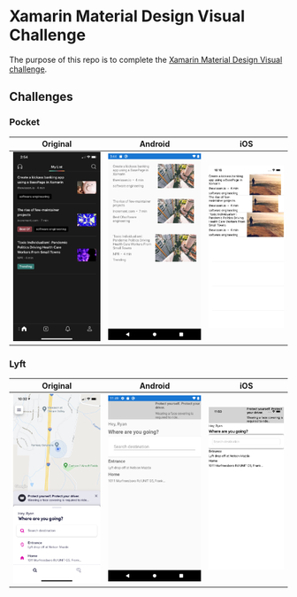 # Xamarin Material Design Visual Challenge

The purpose of this repo is to complete the [Xamarin Material Design Visual challenge](https://devblogs.microsoft.com/xamarin/visual-challenge-conquered/).

## Challenges

### Pocket

Original | Android | iOS
--- | --- | ---
![](./screenshots/pocket-original.jpeg) | ![](./screenshots/pocket-android.png) | ![](./screenshots/pocket-ios.png)

### Lyft

Original | Android | iOS
--- | --- | ---
![](./screenshots/lyft-original.jpeg) | ![](./screenshots/lyft-android.png) | ![](./screenshots/lyft-ios.png)